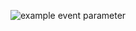 ![example event parameter](https://github.com/github/docs/actions/workflows/main.yml/badge.svg?event=push)